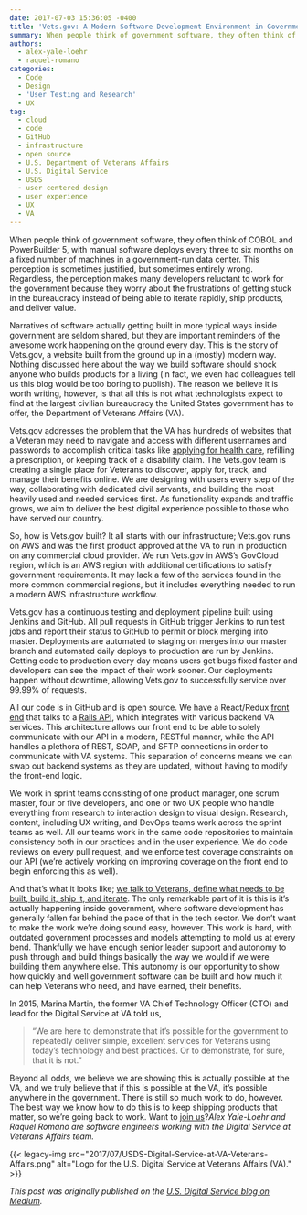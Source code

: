 ```yaml
---
date: 2017-07-03 15:36:05 -0400
title: 'Vets.gov: A Modern Software Development Environment in Government'
summary: When people think of government software, they often think of COBOL and PowerBuilder 5, with manual software deploys every three to six months on a fixed number of machines in a government-run data center. This perception is sometimes justified, but sometimes entirely wrong. Regardless, the perception makes many developers reluctant to work for the government
authors:
  - alex-yale-loehr
  - raquel-romano
categories:
  - Code
  - Design
  - 'User Testing and Research'
  - UX
tag:
  - cloud
  - code
  - GitHub
  - infrastructure
  - open source
  - U.S. Department of Veterans Affairs
  - U.S. Digital Service
  - USDS
  - user centered design
  - user experience
  - UX
  - VA
---
```


When people think of government software, they often think of COBOL and PowerBuilder 5, with manual software deploys every three to six months on a fixed number of machines in a government-run data center. This perception is sometimes justified, but sometimes entirely wrong. Regardless, the perception makes many developers reluctant to work for the government because they worry about the frustrations of getting stuck in the bureaucracy instead of being able to iterate rapidly, ship products, and deliver value.

Narratives of software actually getting built in more typical ways inside government are seldom shared, but they are important reminders of the awesome work happening on the ground every day. This is the story of Vets.gov, a website built from the ground up in a (mostly) modern way. Nothing discussed here about the way we build software should shock anyone who builds products for a living (in fact, we even had colleagues tell us this blog would be too boring to publish). The reason we believe it is worth writing, however, is that all this is not what technologists expect to find at the largest civilian bureaucracy the United States government has to offer, the Department of Veterans Affairs (VA).

Vets.gov addresses the problem that the VA has hundreds of websites that a Veteran may need to navigate and access with different usernames and passwords to accomplish critical tasks like <a href="https://medium.com/the-u-s-digital-service/introducing-a-new-digital-application-for-healthcare-at-va-610d8bac4c78" target="_blank" rel="noopener">applying for health care</a>, refilling a prescription, or keeping track of a disability claim. The Vets.gov team is creating a single place for Veterans to discover, apply for, track, and manage their benefits online. We are designing with users every step of the way, collaborating with dedicated civil servants, and building the most heavily used and needed services first. As functionality expands and traffic grows, we aim to deliver the best digital experience possible to those who have served our country.

So, how is Vets.gov built? It all starts with our infrastructure; Vets.gov runs on AWS and was the first product approved at the VA to run in production on any commercial cloud provider. We run Vets.gov in AWS’s GovCloud region, which is an AWS region with additional certifications to satisfy government requirements. It may lack a few of the services found in the more common commercial regions, but it includes everything needed to run a modern AWS infrastructure workflow.

Vets.gov has a continuous testing and deployment pipeline built using Jenkins and GitHub. All pull requests in GitHub trigger Jenkins to run test jobs and report their status to GitHub to permit or block merging into master. Deployments are automated to staging on merges into our master branch and automated daily deploys to production are run by Jenkins. Getting code to production every day means users get bugs fixed faster and developers can see the impact of their work sooner. Our deployments happen without downtime, allowing Vets.gov to successfully service over 99.99% of requests.

All our code is in GitHub and is open source. We have a React/Redux <a href="https://github.com/department-of-veterans-affairs/vets-website" target="_blank" rel="noopener">front end</a> that talks to a <a href="https://github.com/department-of-veterans-affairs/vets-api" target="_blank" rel="noopener">Rails API</a>, which integrates with various backend VA services. This architecture allows our front end to be able to solely communicate with our API in a modern, RESTful manner, while the API handles a plethora of REST, SOAP, and SFTP connections in order to communicate with VA systems. This separation of concerns means we can swap out backend systems as they are updated, without having to modify the front-end logic.

We work in sprint teams consisting of one product manager, one scrum master, four or five developers, and one or two UX people who handle everything from research to interaction design to visual design. Research, content, including UX writing, and DevOps teams work across the sprint teams as well. All our teams work in the same code repositories to maintain consistency both in our practices and in the user experience. We do code reviews on every pull request, and we enforce test coverage constraints on our API (we’re actively working on improving coverage on the front end to begin enforcing this as well).

And that’s what it looks like; <a href="https://medium.com/the-u-s-digital-service/vas-gi-bill-comparison-tool-helps-veterans-research-education-programs-c6053e7f1827" target="_blank" rel="noopener">we talk to Veterans, define what needs to be built, build it, ship it, and iterate</a>. The only remarkable part of it is this is it’s actually happening inside government, where software development has generally fallen far behind the pace of that in the tech sector. We don’t want to make the work we’re doing sound easy, however. This work is hard, with outdated government processes and models attempting to mold us at every bend. Thankfully we have enough senior leader support and autonomy to push through and build things basically the way we would if we were building them anywhere else. This autonomy is our opportunity to show how quickly and well government software can be built and how much it can help Veterans who need, and have earned, their benefits.

In 2015, Marina Martin, the former VA Chief Technology Officer (CTO) and lead for the Digital Service at VA told us,

> &#8220;We are here to demonstrate that it’s possible for the government to repeatedly deliver simple, excellent services for Veterans using today’s technology and best practices. Or to demonstrate, for sure, that it is not.&#8221;

Beyond all odds, we believe we are showing this is actually possible at the VA, and we truly believe that if this is possible at the VA, it’s possible anywhere in the government. There is still so much work to do, however. The best way we know how to do this is to keep shipping products that matter, so we’re going back to work. Want to <a href="https://www.usds.gov/join" target="_blank" rel="noopener">join us</a>?_Alex Yale-Loehr and Raquel Romano are software engineers working with the Digital Service at Veterans Affairs team._

{{< legacy-img src="2017/07/USDS-Digital-Service-at-VA-Veterans-Affairs.png" alt="Logo for the U.S. Digital Service at Veterans Affairs (VA)." >}}

_This post was originally published on the [U.S. Digital Service blog on Medium](https://medium.com/the-u-s-digital-service/vets-gov-a-modern-software-development-environment-in-government-2a0ec8f0623a)._
